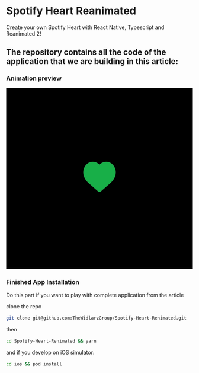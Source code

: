 # Spotify Heart Reanimated

Create your own Spotify Heart with React Native, Typescript and Reanimated 2!

The repository contains all the code of the application that we are building in this article:
--

### Animation preview

![Spotify Heart](./src/assets/animation.gif)

### Finished App Installation

Do this part if you want to play with complete application from the article

clone the repo

```bash
git clone git@github.com:TheWidlarzGroup/Spotify-Heart-Renimated.git
```

then

```bash
cd Spotify-Heart-Renimated && yarn
```

and if you develop on iOS simulator:

```bash
cd ios && pod install
```
